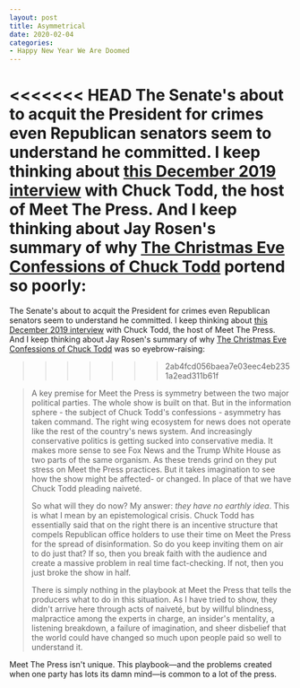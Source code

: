 ```yaml
---
layout: post
title: Asymmetrical
date: 2020-02-04
categories:
- Happy New Year We Are Doomed
---
```


<<<<<<< HEAD
The Senate's about to acquit the President for crimes even Republican senators seem to understand he committed. I keep thinking about [this December 2019 interview](https://www.rollingstone.com/politics/politics-news/how-disinformation-spreads-according-to-chuck-todd-interview-929912/) with Chuck Todd, the host of Meet The Press. And I keep thinking about Jay Rosen's summary of why [The Christmas Eve Confessions of Chuck Todd](http://pressthink.org/2019/12/the-christmas-eve-confessions-of-chuck-todd/) portend so poorly:
=======
The Senate's about to acquit the President for crimes even Republican senators seem to understand he committed. I keep thinking about [this December 2019 interview](https://www.rollingstone.com/politics/politics-news/how-disinformation-spreads-according-to-chuck-todd-interview-929912/) with Chuck Todd, the host of Meet The Press. And I keep thinking about Jay Rosen's summary of why [The Christmas Eve Confessions of Chuck Todd](http://pressthink.org/2019/12/the-christmas-eve-confessions-of-chuck-todd/) was so eyebrow-raising:
>>>>>>> 2ab4fcd056baea7e03eec4eb2351a2ead311b61f

> A key premise for Meet the Press is symmetry between the two major political parties. The whole show is built on that. But in the information sphere - the subject of Chuck Todd's confessions - asymmetry has taken command. The right wing ecosystem for news does not operate like the rest of the country's news system. And increasingly conservative politics is getting sucked into conservative media. It makes more sense to see Fox News and the Trump White House as two parts of the same organism. As these trends grind on they put stress on Meet the Press practices. But it takes imagination to see how the show might be affected- or changed. In place of that we have Chuck Todd pleading naiveté.
>
> So what will they do now? My answer: *they have no earthly idea*. This is what I mean by an epistemological crisis. Chuck Todd has essentially said that on the right there is an incentive structure that compels Republican office holders to use their time on Meet the Press for the spread of disinformation. So do you keep inviting them on air to do just that? If so, then you break faith with the audience and create a massive problem in real time fact-checking. If not, then you just broke the show in half.
>
> There is simply nothing in the playbook at Meet the Press that tells the producers what to do in this situation. As I have tried to show, they didn't arrive here through acts of naiveté, but by willful blindness, malpractice among the experts in charge, an insider's mentality, a listening breakdown, a failure of imagination, and sheer disbelief that the world could have changed so much upon people paid so well to understand it.

Meet The Press isn't unique. This playbook—and the problems created when one party has lots its damn mind—is common to a lot of the press.
